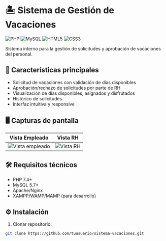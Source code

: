 # 🏝️ Sistema de Gestión de Vacaciones 

![PHP](https://img.shields.io/badge/PHP-777BB4?style=for-the-badge&logo=php&logoColor=white)
![MySQL](https://img.shields.io/badge/MySQL-005C84?style=for-the-badge&logo=mysql&logoColor=white)
![HTML5](https://img.shields.io/badge/HTML5-E34F26?style=for-the-badge&logo=html5&logoColor=white)
![CSS3](https://img.shields.io/badge/CSS3-1572B6?style=for-the-badge&logo=css3&logoColor=white)

Sistema interno para la gestión de solicitudes y aprobación de vacaciones del personal.

## 📌 Características principales

- Solicitud de vacaciones con validación de días disponibles
- Aprobación/rechazo de solicitudes por parte de RH
- Visualización de días disponibles, asignados y disfrutados
- Histórico de solicitudes
- Interfaz intuitiva y responsive

## 🖥️ Capturas de pantalla

| Vista Empleado | Vista RH |
|----------------|----------|
| ![Vista empleado](screenshots/empleado.png) | ![Vista RH](screenshots/rh.png) |

## 🛠️ Requisitos técnicos

- PHP 7.4+
- MySQL 5.7+
- Apache/Nginx
- XAMPP/WAMP/MAMP (para desarrollo)

## ⚙️ Instalación

1. Clonar repositorio:
```bash
git clone https://github.com/tuusuario/sistema-vacaciones.git
